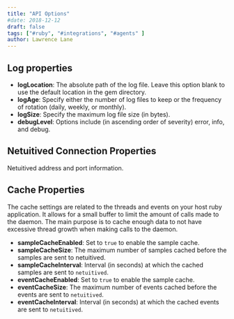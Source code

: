 ```yaml
---
title: "API Options"
#date: 2018-12-12
draft: false
tags: ["#ruby", "#integrations", "#agents" ]
author: Lawrence Lane
---
```


## Log properties

- **logLocation**: The absolute path of the log file. Leave this option blank to use the default location in the gem directory.
- **logAge**: Specify either the number of log files to keep or the frequency of rotation (daily, weekly, or monthly).
- **logSize**: Specify the maximum log file size (in bytes).
- **debugLevel**: Options include (in ascending order of severity) error, info, and debug.

## Netuitived Connection Properties

Netuitived address and port information.


## Cache Properties
The cache settings are related to the threads and events on your host ruby application. It allows for a small buffer to limit the amount of calls made to the daemon. The main purpose is to cache enough data to not have excessive thread growth when making calls to the daemon.

- **sampleCacheEnabled**: Set to `true` to enable the sample cache.
- **sampleCacheSize**: The maximum number of samples cached before the samples are sent to netuitived.
- **sampleCacheInterval**: Interval (in seconds) at which the cached samples are sent to `netuitived`.
- **eventCacheEnabled**: Set to `true` to enable the sample cache.
- **eventCacheSize**: The maximum number of events cached before the events are sent to `netuitived`.
- **eventCacheInterval**: Interval (in seconds) at which the cached events are sent to `netuitived`.
